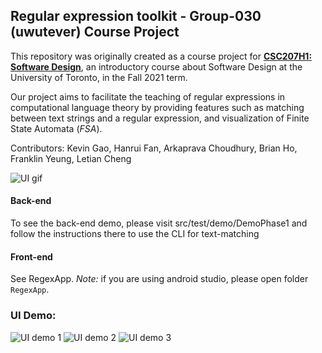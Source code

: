## Regular expression toolkit - Group-030 (uwutever) Course Project
This repository was originally created as a course project for 
**[CSC207H1: Software Design](https://artsci.calendar.utoronto.ca/course/csc207h1)**, an introductory course about 
Software Design at the University of Toronto, in the Fall 2021 term.

Our project aims to facilitate the teaching of regular expressions in computational language theory by providing features such
as matching between text strings and  a regular expression, and visualization of Finite State Automata (*FSA*).

Contributors: Kevin Gao, Hanrui Fan, Arkaprava Choudhury, Brian Ho, Franklin Yeung, Letian Cheng

![UI gif](Demo/demo.gif "gif")

#### Back-end
To see the back-end demo, please visit src/test/demo/DemoPhase1 and follow the instructions there to use the CLI for text-matching

#### Front-end

See RegexApp. *Note:* if you are using android studio, please open folder `RegexApp`.
### UI Demo:

![UI demo 1](Demo/Screen1.png "State 1")
![UI demo 2](Demo/Screen2.png "State 2")
![UI demo 3](Demo/Screen3.png "State 3")


